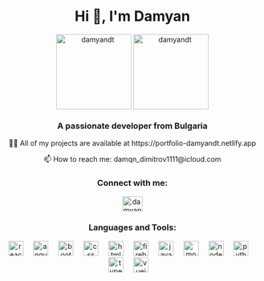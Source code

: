 <h1 align="center">Hi 👋, I'm Damyan</h1>

<div align="center">
<img align="center" src="https://github-readme-stats.vercel.app/api?username=damyandt&show_icons=true&locale=en" height="150" alt="damyandt" />
<img align="center" src="https://github-readme-stats.vercel.app/api/top-langs?username=damyandt&show_icons=true&locale=en&layout=compact" height="150" alt="damyandt" />
</div>

<div>
  <h3 align="center">A passionate developer from Bulgaria</h3>
  <div align="center">
    <p>👨‍💻 All of my projects are available at https://portfolio-damyandt.netlify.app</p>
    <p>📫 How to reach me: damqn_dimitrov1111@icloud.com</p>
  </div>
</div> 


<h3 align="center">Connect with me:</h3>
<p align="center">
<a href="https://linkedin.com/in/damyan todorov" target="blank"><img align="center" src="https://raw.githubusercontent.com/rahuldkjain/github-profile-readme-generator/master/src/images/icons/Social/linked-in-alt.svg" alt="damyan todorov" height="30" width="40" /></a>
</p>
<h3 align="center">Languages and Tools:</h3>
<div align="center">
    <img src="https://cdn.jsdelivr.net/gh/devicons/devicon/icons/react/react-original.svg" height="30" alt="react logo"  />
  <img width="12" />
  <img src="https://cdn.jsdelivr.net/gh/devicons/devicon/icons/angular/angular-original.svg" height="30" alt="angular logo"  />
  <img width="12" />
  <img src="https://cdn.jsdelivr.net/gh/devicons/devicon/icons/bootstrap/bootstrap-original.svg" height="30" alt="bootstarp logo"  />
  <img width="12" />
  <img src="https://cdn.jsdelivr.net/gh/devicons/devicon/icons/css3/css3-original.svg" height="30" alt="css logo"  />
  <img width="12" />
  <img src="https://cdn.jsdelivr.net/gh/devicons/devicon/icons/html5/html5-original.svg" height="30" alt="html logo"  />
  <img width="12" />
  <img src="https://cdn.jsdelivr.net/gh/devicons/devicon/icons/firebase/firebase-original.svg" height="30" alt="firebase logo"  />
  <img width="12" />
  <img src="https://cdn.jsdelivr.net/gh/devicons/devicon/icons/javascript/javascript-original.svg" height="30" alt="javascript logo"  />
  <img width="12" />
  <img src="https://cdn.jsdelivr.net/gh/devicons/devicon/icons/mongodb/mongodb-original.svg" height="30" alt="mongodb logo"  />
  <img width="12" />
  <img src="https://cdn.jsdelivr.net/gh/devicons/devicon/icons/nodejs/nodejs-original.svg" height="30" alt="nodejs logo"  />
  <img width="12" />
  <img src="https://cdn.jsdelivr.net/gh/devicons/devicon/icons/python/python-original.svg" height="30" alt="python logo"  />
  <img width="12" />
  <img src="https://cdn.jsdelivr.net/gh/devicons/devicon/icons/typescript/typescript-original.svg" height="30" alt="typescript logo"  />
  <img width="12" />
  <img src="https://cdn.jsdelivr.net/gh/devicons/devicon/icons/vuejs/vuejs-original.svg" height="30" alt="vuejs logo"  />
  <img width="12" />

</div>


